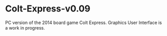 # Colt-Express-v0.09
PC version of the 2014 board game Colt Express. Graphics User Interface is a work in progress.
